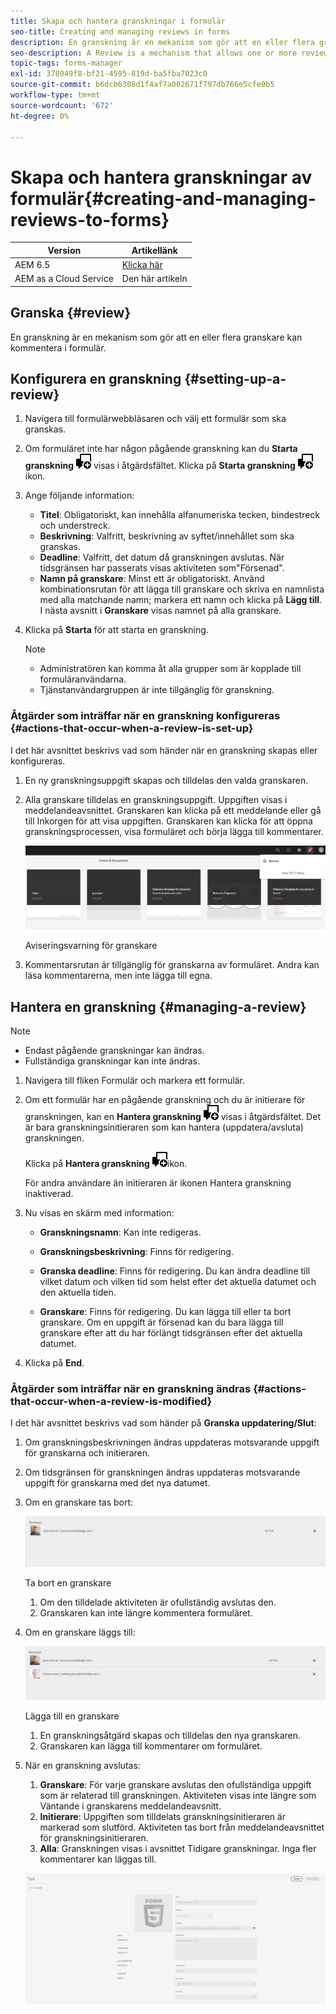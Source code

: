```yaml
---
title: Skapa och hantera granskningar i formulär
seo-title: Creating and managing reviews in forms
description: En granskning är en mekanism som gör att en eller flera granskare kan kommentera ett formulär.
seo-description: A Review is a mechanism that allows one or more reviewers to comment on a form.
topic-tags: forms-manager
exl-id: 378049f8-bf21-4595-819d-ba5fba7023c0
source-git-commit: b6dcb6308d1f4af7a002671f797db766e5cfe9b5
workflow-type: tm+mt
source-wordcount: '672'
ht-degree: 0%

---
```


# Skapa och hantera granskningar av formulär{#creating-and-managing-reviews-to-forms}

| Version | Artikellänk |
| -------- | ---------------------------- |
| AEM 6.5 | [Klicka här](https://experienceleague.adobe.com/docs/experience-manager-65/forms/adaptive-forms-advanced-authoring/create-reviews-forms.html) |
| AEM as a Cloud Service | Den här artikeln |

## Granska {#review}

En granskning är en mekanism som gör att en eller flera granskare kan kommentera i formulär.

## Konfigurera en granskning {#setting-up-a-review}

1. Navigera till formulärwebbläsaren och välj ett formulär som ska granskas.
1. Om formuläret inte har någon pågående granskning kan du **Starta granskning** ![aem6forms_review_chat_comment](assets/aem6forms_review_chat_comment.png) visas i åtgärdsfältet. Klicka på **Starta granskning** ![aem6forms_review_chat_comment](assets/aem6forms_review_chat_comment.png) ikon.
1. Ange följande information:

   * **Titel**: Obligatoriskt, kan innehålla alfanumeriska tecken, bindestreck och understreck.
   * **Beskrivning**: Valfritt, beskrivning av syftet/innehållet som ska granskas.
   * **Deadline**: Valfritt, det datum då granskningen avslutas. När tidsgränsen har passerats visas aktiviteten som&quot;Försenad&quot;.
   * **Namn på granskare**: Minst ett är obligatoriskt. Använd kombinationsrutan för att lägga till granskare och skriva en namnlista med alla matchande namn; markera ett namn och klicka på **Lägg till**. I nästa avsnitt i **Granskare** visas namnet på alla granskare.

1. Klicka på **Starta** för att starta en granskning.

   >[!NOTE]
   >
   >* Administratören kan komma åt alla grupper som är kopplade till formuläranvändarna.
   >* Tjänstanvändargruppen är inte tillgänglig för granskning.

### Åtgärder som inträffar när en granskning konfigureras {#actions-that-occur-when-a-review-is-set-up}

I det här avsnittet beskrivs vad som händer när en granskning skapas eller konfigureras.

1. En ny granskningsuppgift skapas och tilldelas den valda granskaren.
1. Alla granskare tilldelas en granskningsuppgift. Uppgiften visas i meddelandeavsnittet. Granskaren kan klicka på ett meddelande eller gå till Inkorgen för att visa uppgiften. Granskaren kan klicka för att öppna granskningsprocessen, visa formuläret och börja lägga till kommentarer.

   ![Aviseringsvarning för granskare](assets/review-notification-img.png)

   Aviseringsvarning för granskare

1. Kommentarsrutan är tillgänglig för granskarna av formuläret. Andra kan läsa kommentarerna, men inte lägga till egna.

## Hantera en granskning {#managing-a-review}

>[!NOTE]
>
>* Endast pågående granskningar kan ändras.
>* Fullständiga granskningar kan inte ändras.

1. Navigera till fliken Formulär och markera ett formulär.

1. Om ett formulär har en pågående granskning och du är initierare för granskningen, kan en **Hantera granskning** ![aem6forms_review_chat_comment](assets/aem6forms_review_chat_comment.png) visas i åtgärdsfältet. Det är bara granskningsinitieraren som kan hantera (uppdatera/avsluta) granskningen.

   Klicka på **Hantera granskning** ![aem6forms_review_chat_comment](assets/aem6forms_review_chat_comment.png)ikon.

   För andra användare än initieraren är ikonen Hantera granskning inaktiverad.

1. Nu visas en skärm med information:

   * **Granskningsnamn**: Kan inte redigeras.

   * **Granskningsbeskrivning**: Finns för redigering.

   * **Granska deadline**: Finns för redigering. Du kan ändra deadline till vilket datum och vilken tid som helst efter det aktuella datumet och den aktuella tiden.

   * **Granskare**: Finns för redigering. Du kan lägga till eller ta bort granskare. Om en uppgift är försenad kan du bara lägga till granskare efter att du har förlängt tidsgränsen efter det aktuella datumet.

1. Klicka på **End**.

### Åtgärder som inträffar när en granskning ändras {#actions-that-occur-when-a-review-is-modified}

I det här avsnittet beskrivs vad som händer på **Granska uppdatering/Slut**:

1. Om granskningsbeskrivningen ändras uppdateras motsvarande uppgift för granskarna och initieraren.
1. Om tidsgränsen för granskningen ändras uppdateras motsvarande uppgift för granskarna med det nya datumet.

1. Om en granskare tas bort:

   ![Ta bort en granskare](assets/removeduser.png)

   Ta bort en granskare

   1. Om den tilldelade aktiviteten är ofullständig avslutas den.
   1. Granskaren kan inte längre kommentera formuläret.

1. Om en granskare läggs till:

   ![Lägga till en granskare](assets/addedreviewer.png)

   Lägga till en granskare

   1. En granskningsåtgärd skapas och tilldelas den nya granskaren.
   1. Granskaren kan lägga till kommentarer om formuläret.

1. När en granskning avslutas:

   1. **Granskare**: För varje granskare avslutas den ofullständiga uppgift som är relaterad till granskningen. Aktiviteten visas inte längre som Väntande i granskarens meddelandeavsnitt.
   1. **Initierare**: Uppgiften som tilldelats granskningsinitieraren är markerad som slutförd. Aktiviteten tas bort från meddelandeavsnittet för granskningsinitieraren.
   1. **Alla**: Granskningen visas i avsnittet Tidigare granskningar. Inga fler kommentarer kan läggas till.

   ![granskning slutförd](assets/review-complete-imgg.png)
